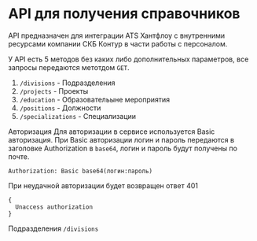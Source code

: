 # API для получения справочников
API предназначен для интеграции ATS Хантфлоу с внутренними ресурсами компании СКБ Контур в части работы с персоналом.

У API есть 5 методов без каких либо дополнительных параметров, все запросы передаются метотдом `GET`.

1. `/divisions` - Подразделения
2. `/projects` - Проекты
3. `/education` - Образовательыне мероприятия
4. `/positions` - Должности
5. `/specializations` - Специализации


Авторизация
Для авторизации в сервисе используется Basic авторизация.
При Basic авторизации логин и пароль передаются в заголовке Authorization в `base64`, логин и пароль будут получены по почте.

`Authorization: Basic base64(логин:пароль)`

При неудачной авторизации будет возвращен ответ 401

```
{
  Unaccess authorization
}
```

Подразделения `/divisions`
